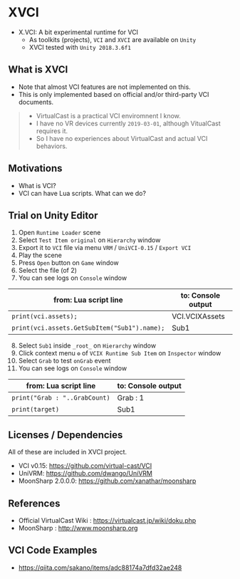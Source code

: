 # XVCI
* X.VCI: A bit experimental runtime for VCI
  * As toolkits (projects), `VCI` and `XVCI` are available on `Unity`
  * XVCI tested with `Unity 2018.3.6f1`

## What is XVCI
* Note that almost VCI features are not implemented on this.
* This is only implemented based on official and/or third-party VCI documents.

> * VirtualCast is a practical VCI enviromnent I know.
> * I have no VR devices currently `2019-03-01`, although VitualCast requires it.
> * So I have no experiences about VirtualCast and actual VCI behaviors.

## Motivations

* What is VCI?
* VCI can have Lua scripts. What can we do?

## Trial on Unity Editor

1. Open `Runtime Loader` scene
2. Select `Test Item original` on `Hierarchy` window
3. Export it to `VCI` file via menu `VRM` / `UniVCI-0.15` / `Export VCI`
4. Play the scene
5. Press `Open` button on `Game` window
6. Select the file (of 2)
7. You can see logs on `Console` window

|from: Lua script line|to: Console output|
|--|--|
|```print(vci.assets);```|VCI.VCIXAssets|
|```print(vci.assets.GetSubItem("Sub1").name);```|Sub1|

8. Select `Sub1` inside `_root_` on `Hierarchy` window
9. Click context menu `⚙` of `VCIX Runtime Sub Item` on `Inspector` window
10. Select `Grab` to test `onGrab` event
11. You can see logs on `Console` window

|from: Lua script line|to: Console output|
|--|--|
|```print("Grab : "..GrabCount)```|Grab : 1|
|```print(target)```|Sub1|

## Licenses / Dependencies

All of these are included in XVCI project.
* VCI v0.15: https://github.com/virtual-cast/VCI
* UniVRM: https://github.com/dwango/UniVRM
* MoonSharp 2.0.0.0: https://github.com/xanathar/moonsharp

## References
* Official VirtualCast Wiki : https://virtualcast.jp/wiki/doku.php
* MoonSharp : http://www.moonsharp.org

## VCI Code Examples
* https://qiita.com/sakano/items/adc88174a7dfd32ae248
